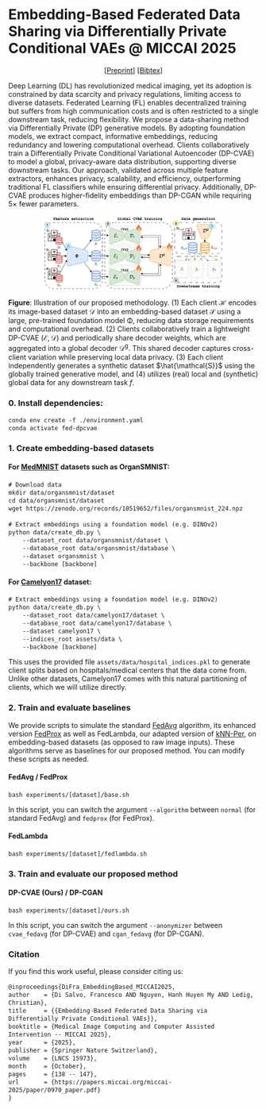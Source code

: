 # Embedding-Based Federated Data Sharing via Differentially Private Conditional VAEs @ MICCAI 2025


<p align="center">
    [<a href="https://arxiv.org/abs/2507.02671">Preprint</a>]
    [<a href="#citation">Bibtex</a>]
  </p>

Deep Learning (DL) has revolutionized medical imaging, yet its adoption is constrained by data scarcity and privacy regulations, limiting access to diverse datasets. Federated Learning (FL) enables decentralized training but suffers from high communication costs and is often restricted to a single downstream task, reducing flexibility. We propose a data-sharing method via Differentially Private (DP) generative models. By adopting foundation models, we extract compact, informative embeddings, reducing redundancy and lowering computational overhead. Clients collaboratively train a Differentially Private Conditional Variational Autoencoder (DP-CVAE) to model a global, privacy-aware data distribution, supporting diverse downstream tasks. Our approach, validated across multiple feature extractors, enhances privacy, scalability, and efficiency, outperforming traditional FL classifiers while ensuring differential privacy. Additionally, DP-CVAE produces higher-fidelity embeddings than DP-CGAN while requiring $5 \times$ fewer parameters.

<p align="center">
   <img src="assets/images/illustration.png" alt="Illustration of our proposed methodology" height="150px">
</p>

**Figure**: Illustration of our proposed methodology. (1) Each client $\mathcal{H}$ encodes its image-based dataset $\mathcal{D}$ into an embedding-based dataset $\mathcal{S}$ using a large, pre-trained foundation model $\mathrm{\Phi}$, reducing data storage requirements and computational overhead. (2) Clients collaboratively train a lightweight DP-CVAE ($\mathcal{E},\mathcal{D}$) and periodically share decoder weights, which are aggregated into a global decoder $\mathcal{D}^{\text{g}}$. This shared decoder captures cross-client variation while preserving local data privacy. (3) Each client independently generates a synthetic dataset $\hat{\mathcal{S}}$ using the globally trained generative model, and (4) utilizes (real) local and (synthetic) global data for any downstream task $f$.

### 0. Install dependencies:
```
conda env create -f ./environment.yaml
conda activate fed-dpcvae
```

### 1. Create embedding-based datasets 

#### For [MedMNIST](https://medmnist.com/) datasets such as OrganSMNIST:

```
# Download data
mkdir data/organsmnist/dataset
cd data/organsmnist/dataset 
wget https://zenodo.org/records/10519652/files/organsmnist_224.npz

# Extract embeddings using a foundation model (e.g. DINOv2)
python data/create_db.py \
    --dataset_root data/organsmnist/dataset \
    --database_root data/organsmnist/database \
    --dataset organsmnist \
    --backbone [backbone]
```

#### For [Camelyon17](https://wilds.stanford.edu/datasets/) dataset:

```
# Extract embeddings using a foundation model (e.g. DINOv2) 
python data/create_db.py \
    --dataset_root data/camelyon17/dataset \
    --database_root data/camelyon17/database \ 
    --dataset camelyon17 \
    --indices_root assets/data \
    --backbone [backbone]
```

This uses the provided file `assets/data/hospital_indices.pkl` to generate client splits based on hospitals/medical centers that the data come from. Unlike other datasets, Camelyon17 comes with this natural partitioning of clients, which we will utilize directly.


### 2. Train and evaluate baselines 

We provide scripts to simulate the standard [FedAvg](http://proceedings.mlr.press/v54/mcmahan17a.html) algorithm, its enhanced version [FedProx](https://arxiv.org/abs/1812.06127) as well as FedLambda, our adapted version of [kNN-Per](https://arxiv.org/abs/2111.09360), on embedding-based datasets (as opposed to raw image inputs). These algorithms serve as baselines for our proposed method. You can modify these scripts as needed.

#### FedAvg / FedProx
``` 
bash experiments/[dataset]/base.sh
```

In this script, you can switch the argument `--algorithm` between `normal` (for standard FedAvg) and `fedprox` (for FedProx).

#### FedLambda
``` 
bash experiments/[dataset]/fedlambda.sh
```


### 3. Train and evaluate our proposed method 

#### DP-CVAE (Ours) / DP-CGAN
``` 
bash experiments/[dataset]/ours.sh
```

In this script, you can switch the argument `--anonymizer` between `cvae_fedavg` (for DP-CVAE) and `cgan_fedavg` (for DP-CGAN).


### Citation

If you find this work useful, please consider citing us:

```
@inproceedings{DiFra_EmbeddingBased_MICCAI2025,
author    = {Di Salvo, Francesco AND Nguyen, Hanh Huyen My AND Ledig, Christian},
title     = {{Embedding-Based Federated Data Sharing via Differentially Private Conditional VAEs}}, 
booktitle = {Medical Image Computing and Computer Assisted Intervention -- MICCAI 2025},
year      = {2025},
publisher = {Springer Nature Switzerland},
volume    = {LNCS 15973},
month     = {October},
pages     = {138 -- 147},
url       = {https://papers.miccai.org/miccai-2025/paper/0970_paper.pdf}
}
```


<!-- ## License
This project is licensed under the MIT License.

This project is licensed under the [MIT License](LICENSE). Some parts of this project are adapted based on the official implementation of [Personalized Federated Learning through Local Memorization](https://arxiv.org/abs/2111.09360) ([Github repo](https://github.com/omarfoq/knn-per)):

```
@article{marfoq2021personalized,
  title={Personalized Federated Learning through Local Memorization},
  author={Marfoq, Othmane and Neglia, Giovanni and Kameni, Laetitia and Vidal, Richard},
  journal={arXiv preprint arXiv:2111.09360},
  year={2021}
}
``` -->


